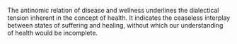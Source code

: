 
The antinomic relation of disease and wellness underlines the dialectical tension inherent in the concept of health. It indicates the ceaseless interplay between states of suffering and healing, without which our understanding of health would be incomplete.

